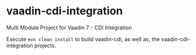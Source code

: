 vaadin-cdi-integration
======================

Multi Module Project for Vaadin 7 - CDI Integration

Execute `mvn clean install` to build vaadin-cdi, as well as, the vaadin-cdi-integration projects.